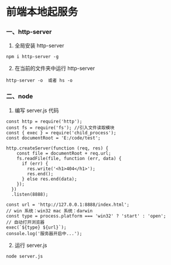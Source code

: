 # 前端本地起服务

### 一、http-server

1. 全局安装 http-server

```
npm i http-server -g
```

2. 在当前的文件夹中运行 http-server

```
http-server -o  或者 hs -o
```

### 二、node

1. 编写 server.js 代码

```
const http = require('http');
const fs = require('fs'); //引入文件读取模块
const { exec } = require('child_process');
const documentRoot = 'E:/code/test';

http.createServer(function (req, res) {
    const file = documentRoot + req.url;
    fs.readFile(file, function (err, data) {
      if (err) {
        res.write('<h1>404</h1>');
        res.end();
      } else res.end(data);
    });
  })
  .listen(8888);

const url = 'http://127.0.0.1:8888/index.html';
// win 系统：win32 mac 系统：darwin
const type = process.platform === 'win32' ? 'start' : 'open';
// 自动打开浏览器
exec(`${type} ${url}`);
console.log('服务器开启中...');
```

2. 运行 server.js

```
node server.js
```
